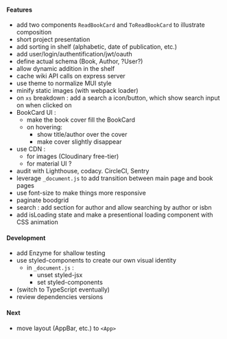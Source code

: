 #### Features
* add two components `ReadBookCard` and `ToReadBookCard` to illustrate composition
* short project presentation
* add sorting in shelf (alphabetic, date of publication, etc.)
* add user/login/authentification/jwt/oauth
* define actual schema (Book, Author, ?User?)
* allow dynamic addition in the shelf
* cache wiki API calls on express server
* use theme to normalize MUI style
* minify static images (with webpack loader)
* on `xs` breakdown : add a search a icon/button, which show search input on when clicked on
* BookCard UI : 
    * make the book cover fill the BookCard
    * on hovering:
        * show title/author over the cover
        * make cover slightly disappear
* use CDN :
    * for images (Cloudinary free-tier)
    * for material UI ?
* audit with Lighthouse, codacy. CircleCI, Sentry
* leverage `_document.js` to add transition between main page and book pages
* use font-size to make things more responsive
* paginate boodgrid
* search : add section for author and allow searching by author or isbn
* add isLoading state and make a presentional loading component with CSS animation  

#### Development
* add Enzyme for shallow testing
* use styled-components to create our own visual identity
    * in `_document.js` :
        * unset styled-jsx
        * set styled-components
* (switch to TypeScript eventually)
* review dependencies versions

#### Next
* move layout (AppBar, etc.) to `<App>`